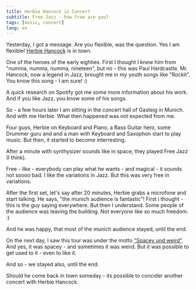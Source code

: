 ```yaml
---
title: Herbie Hancock in Concert
subtitle: Free Jazz - how free are you?
tags: [music, concert]
lang: en
---
```


Yesterday, I got a message. Are you flexible, was the question. Yes I am flexible! [Herbie Hancock][1] is in town.

One of the heroes of the early eighties. First I thought I knew him from "numma, numma, numma, nineteen", but no - this was Paul Hardcastle. Mr. Hancock, now a legend in Jazz, brought me in my youth songs like "Rockit". You know this song - I am sure! :)

A quick research on Spotify got me some more information about his work. And if you like Jazz, you know some of his songs.

So - a few hours later I am sitting in the concert hall of Gasteig in Munich. And with me Herbie. What then happened was not expected from me.

Four guys, Herbie on Keyboard and Piano, a Bass Guitar hero, some Drummer guru and and a man with Keyboard and Saxophon start to play music. But then, it started to become interresting.

After a minute with synthysizer sounds like in space, they played Free Jazz (I think).

Free - like - everybody can play what he wants - and magical - it sounds not soooo bad. I like the variations in Jazz. But this was very free in variations.

After the first set, let's say after 20 minutes, Herbie grabs a microfone and start talking. He says, "the munich audience is fantastic"! First i thought - this is the guy saying everywhere. But then I understand. Some people of the audience was leaving the building. Not everyone like so much freedom. :)

And he was happy, that most of the munich audience stayed, until the end.

On the next day, I saw this tour was under the motto ["Spacey und weird"][2]. And yes, it was spacey - and sometimes it was weird. But it was possible to get used to it - even to like it.

And so - we stayed also, until the end.

Should he come back in town someday - its possible to concider another concert with Herbie Hancock.

[1]: https://www.gasteig.de/veranstaltungen/herbie-hancock-band.html,v48009
[2]: http://www.tagesspiegel.de/kultur/herbie-hancock-im-admiralspalast-was-ihr-volt/20618912.html
